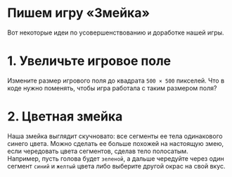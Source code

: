 # Пишем игру «Змейка»

Вот некоторые идеи по усовершенствованию и доработке нашей игры.

# 1. Увеличьте игровое поле<br>
Измените размер игрового поля до квадрата ```500 × 500``` пикселей. Что в коде нужно поменять, чтобы игра работала с таким размером поля?

# 2. Цветная змейка<br>
Наша змейка выглядит скучновато: все сегменты ее тела одинакового синего цвета. Можно сделать ее больше похожей на настоящую змею, если чередовать цвета сегментов, сделав тело полосатым.<br>
Например, пусть голова будет ```зеленой```, а дальше чередуйте через один сегмент ```синий``` и ```желтый``` цвета либо выберите другой окрас на свой вкус.